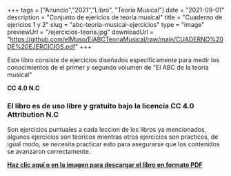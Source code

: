 +++
tags = ["Anuncio","2021","Libro", "Teoría Musical"]
date = "2021-09-01"
description = "Conjunto de ejericios de teoría musical"
title = "Cuaderno de ejericios 1 y 2"
slug = "abc-teoria-musical-ejercicios"
type = "image" 
previewUrl = "/ejercicios-teoria.jpg"
downloadUrl = "https://github.com/elMuso/ElABCTeoriaMusical/raw/main/CUADERNO%20DE%20EJERCICIOS.pdf"
+++

Este libro consiste de ejercicios diseñados especificamente para medir los conocimientos de el primer y segundo volumen de "El ABC de la teoría musical"

**CC 4.0 N.C**<!--more-->


### El libro es de uso libre y gratuito bajo la licencia CC 4.0 Attribution N.C

Son ejercicios puntuales a cada leccion de los libros ya mencionados, algunos ejercicios son teoricos mientras otros ejercicios son practicos, de igual modo, se necesita practicar esto para asegurarse que los contenidos se avanzaron correctamente.

[**Haz clic aquí o en la imagen para descargar el libro en formato PDF**](https://github.com/elMuso/ElABCTeoriaMusical/raw/main/CUADERNO%20DE%20EJERCICIOS.pdf)
